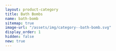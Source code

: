 ```yaml
---
layout: product-category
title: Bath Bombs
name: bath-bomb
sitemap: true
image-url: "/assets/img/category--bath-bomb.svg"
display_order: 1
hidden: false
new: true
---
```

